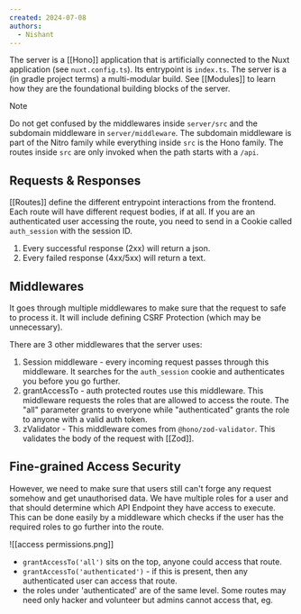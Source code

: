 ```yaml
---
created: 2024-07-08
authors:
  - Nishant
---
```

The server is a [[Hono]] application that is artificially connected to the Nuxt application (see `nuxt.config.ts`). Its entrypoint is `index.ts`. The server is a (in gradle project terms) a multi-modular build. See [[Modules]] to learn how they are the foundational building blocks of the server.

> [!note]
> Do not get confused by the middlewares inside `server/src` and the subdomain middleware in `server/middleware`. The subdomain middleware is part of the Nitro family while everything inside `src` is the Hono family. The routes inside `src` are only invoked when the path starts with a `/api`.

## Requests & Responses

[[Routes]] define the different entrypoint interactions from the frontend. Each route will have different request bodies, if at all. If you are an authenticated user accessing the route, you need to send in a Cookie called `auth_session` with the session ID. 

1. Every successful response (2xx) will return a json.
2. Every failed response (4xx/5xx) will return a text. 

## Middlewares

It goes through multiple middlewares to make sure that the request to safe to process it. It will include defining CSRF Protection (which may be unnecessary).

There are 3 other middlewares that the server uses:
1. Session middleware - every incoming request passes through this middleware. It searches for the `auth_session` cookie and authenticates you before you go further.
2. grantAccessTo - auth protected routes use this middleware. This middleware requests the roles that are allowed to access the route. The "all" parameter grants to everyone while "authenticated" grants the role to anyone with a valid auth token.
3. zValidator - This middleware comes from `@hono/zod-validator`. This validates the body of the request with [[Zod]].

## Fine-grained Access Security

However, we need to make sure that users still can't forge any request somehow and get unauthorised data. We have multiple roles for a user and that should determine which API Endpoint they have access to execute. This can be done easily by a middleware which checks if the user has the required roles to go further into the route.

![[access permissions.png]]

- `grantAccessTo('all')` sits on the top, anyone could access that route. 
- `grantAccessTo('authenticated')` - if this is present, then any authenticated user can access that route.
- the roles under 'authenticated' are of the same level. Some routes may need only hacker and volunteer but admins cannot access that, eg.
